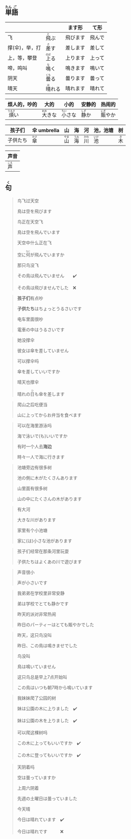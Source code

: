 ## <ruby>単<rt>たん</rt>語<rt>ご</rt></ruby>

|          |                            | ます形  | て形  |
| -------- | -------------------------- | ---- | --- |
| 飞        | <ruby>飛<rt>と</rt>ぶ</ruby>  | 飛びます | 飛んで |
| 撑(伞)，举，打 | <ruby>差<rt>さ</rt>す</ruby>  | 差します | 差して |
| 上，等，攀登   | <ruby>上<rt>のぼ</rt>る</ruby> | 上ります | 上って |
| 啼，鸣叫     | <ruby>鳴<rt>な</rt>く</ruby>  | 鳴きます | 鳴いて |
| 阴天       | <ruby>曇<rt>くも</rt>る</ruby> | 曇ります | 曇って |
| 晴天       | <ruby>晴<rt>は</rt>れる</ruby> | 晴れます | 晴れて |

| 烦人的，吵的                      | 大的                          | 小的                          | 安静的                        | 热闹的                         |
| --------------------------- | --------------------------- | --------------------------- | -------------------------- | --------------------------- |
| <ruby>煩<rt>うるさ</rt>い</ruby> | <ruby>大<rt>おお</rt>きな</ruby> | <ruby>小<rt>ちい</rt>さな</ruby> | <ruby>静<rt>しず</rt>か</ruby> | <ruby>賑<rt>にぎ</rt>やか</ruby> |

| 孩子们   | 伞 umbrella                  | 山                           | 海                           | 河                           | 池，池塘                     | 树                         |
| -------- | ---------------------------- | ---------------------------- | ---------------------------- | ---------------------------- | ---------------------------- | -------------------------- |
| 子供たち | <ruby>傘<rt>かさ</rt></ruby> | <ruby>山<rt>やま</rt></ruby> | <ruby>海<rt>うみ</rt></ruby> | <ruby>川<rt>かわ</rt></ruby> | <ruby>池<rt>いけ</rt></ruby> | <ruby>木<rt>き</rt></ruby> |

| 声音                        |
| ------------------------- |
| <ruby>声<rt>こえ</rt></ruby> |

## <ruby>句<rt>く</rt></ruby>

> 鸟飞过天空
>
> 鳥は空を飛びます
>
> 鸟正在天空飞
>
> 鳥は空を飛んでいます
>
> 天空中什么正在飞
>
> 空に<ruby>何<rt>なに</rt></ruby>が飛んでいますか
>
> 那只鸟没飞
>
> その鳥は飛んでいません　　✔️
>
> その鳥は飛びませんでした　❌

> **孩子们**有点吵
> 
> **子供たち**はちょっとうるさいです
> 
> 电车里面很吵
> 
> 電車の中はうるさいです

> 她没撑伞
> 
> 彼女は傘を差していません
> 
> 可以撑伞吗
> 
> 傘を差していいですか
> 
> 晴天也撑伞
> 
> 晴れの<ruby>日<rt>ひ</rt></ruby>も傘を差します

> 爬山之后吃便当
> 
> 山に上ってからお弁当を食べます

> 可以在海里游泳吗
> 
> 海で泳いで(も)いいですか
> 
> 有时一个人去**海边**
> 
> 時々一人で海に行きます

> 池塘旁边有很多树
> 
> 池の側に木がたくさんあります
> 
> 山里面有很多树
> 
> 山の中にたくさんの木があります

> 有大河
> 
> 大きな川があります
> 
> 家里有个小池塘
> 
> 家に(は)小さな池があります

> 孩子们经常在那条河里玩耍
> 
> 子供たちはよくあの川で遊びます

> 声音很小
> 
> 声が小さいです

> 我弟弟在学校里非常安静
> 
> 弟は学校でとても静かです
> 
> 昨天的派对非常热闹
> 
> 昨日のパーティーはとても賑やかでした

> 昨天，这只鸟没叫
> 
> 昨日、この鳥は鳴きませでした
> 
> 鸟没叫
> 
> 鳥は鳴いていません
> 
> 这只鸟总是早上7点开始叫
> 
> この鳥はいつも朝7時から鳴いています

> 我妹妹爬了公园的树
>
> 妹は公園の木に上りました　✔️
>
> 妹は公園の木を上りました　✔️
>
> 可以爬这棵树吗
>
> この木に上ってもいいですか　✔️
>
> この木に登ってもいいですか　✔️

> 天阴着吗
> 
> 空は曇っていますか
> 
> 上周六阴着
> 
> 先週の土曜日は曇っていました
> 
> 今天晴
> 
> 今日は晴れています　✔️
> 
> 今日は晴れです　　　❌
